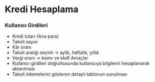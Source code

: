 # Kredi Hesaplama
### Kullanıcı Girdileri
- Kredi tutarı (Ana para) 
- Taksit sayısı
- Kâr oranı
- Taksit aralığı seçimi → aylık, haftalık, yıllık
- Vergi oranı → bsmv ve kkdf
Amaçlar
- Kullanıcı girdileri doğrultusunda kullanıcıya bilgilerin hesaplanarak aktarılması
- Taksit ödemelerini gösteren detaylı tablonun sunulması

